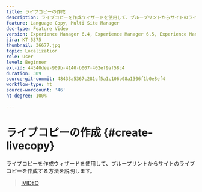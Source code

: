 ```yaml
---
title: ライブコピーの作成
description: ライブコピーを作成ウィザードを使用して、ブループリントからサイトのライブコピーを作成する方法を説明します。
feature: Language Copy, Multi Site Manager
doc-type: Feature Video
version: Experience Manager 6.4, Experience Manager 6.5, Experience Manager as a Cloud Service
jira: KT-5375
thumbnail: 36677.jpg
topic: Localization
role: User
level: Beginner
exl-id: 44540dee-909b-4140-b007-402ef9af58c4
duration: 309
source-git-commit: 48433a5367c281cf5a1c106b08a1306f1b0e8ef4
workflow-type: ht
source-wordcount: '46'
ht-degree: 100%

---
```


# ライブコピーの作成 {#create-livecopy}

ライブコピーを作成ウィザードを使用して、ブループリントからサイトのライブコピーを作成する方法を説明します。

>[!VIDEO](https://video.tv.adobe.com/v/36677?quality=12&learn=on)
